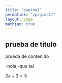 ```yaml
---
title: "pagina1"
permalink: "/pagina1/"
layout: page
mathjax: true
---
```


## prueba de titulo

prueda de contenido

-hola
-que tal 

$2x + 3 = 5$
